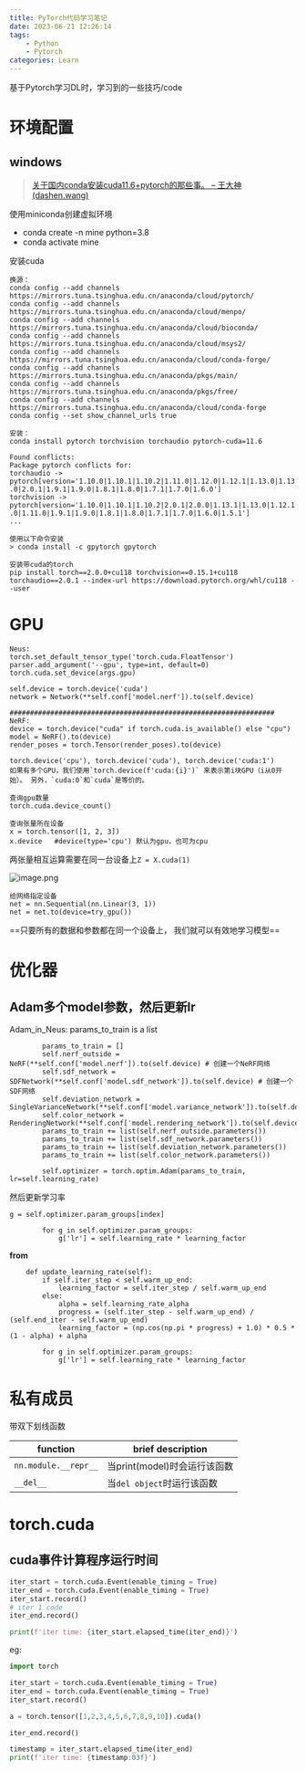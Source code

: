 ```yaml
---
title: PyTorch代码学习笔记
date: 2023-06-21 12:26:14
tags:
    - Python
    - Pytorch
categories: Learn
---
```


基于Pytorch学习DL时，学习到的一些技巧/code

<!-- more -->
# 环境配置

## windows 

>[关于国内conda安装cuda11.6+pytorch的那些事。 – 王大神 (dashen.wang)](https://dashen.wang/1283.html)

使用miniconda创建虚拟环境
- conda create -n mine python=3.8
- conda activate mine

安装cuda

```
换源：
conda config --add channels https://mirrors.tuna.tsinghua.edu.cn/anaconda/cloud/pytorch/
conda config --add channels https://mirrors.tuna.tsinghua.edu.cn/anaconda/cloud/menpo/
conda config --add channels https://mirrors.tuna.tsinghua.edu.cn/anaconda/cloud/bioconda/
conda config --add channels https://mirrors.tuna.tsinghua.edu.cn/anaconda/cloud/msys2/
conda config --add channels https://mirrors.tuna.tsinghua.edu.cn/anaconda/cloud/conda-forge/
conda config --add channels https://mirrors.tuna.tsinghua.edu.cn/anaconda/pkgs/main/
conda config --add channels https://mirrors.tuna.tsinghua.edu.cn/anaconda/pkgs/free/
conda config --add channels https://mirrors.tuna.tsinghua.edu.cn/anaconda/cloud/conda-forge
conda config --set show_channel_urls true

安装：
conda install pytorch torchvision torchaudio pytorch-cuda=11.6

Found conflicts:
Package pytorch conflicts for:  
torchaudio -> pytorch[version='1.10.0|1.10.1|1.10.2|1.11.0|1.12.0|1.12.1|1.13.0|1.13.1|2.0  
.0|2.0.1|1.9.1|1.9.0|1.8.1|1.8.0|1.7.1|1.7.0|1.6.0']  
torchvision -> pytorch[version='1.10.0|1.10.1|1.10.2|2.0.1|2.0.0|1.13.1|1.13.0|1.12.1|1.12  
.0|1.11.0|1.9.1|1.9.0|1.8.1|1.8.0|1.7.1|1.7.0|1.6.0|1.5.1']
...

使用以下命令安装
> conda install -c gpytorch gpytorch

安装带cuda的torch
pip install torch==2.0.0+cu118 torchvision==0.15.1+cu118 torchaudio==2.0.1 --index-url https://download.pytorch.org/whl/cu118 --user
```

# GPU

```
Neus: 
torch.set_default_tensor_type('torch.cuda.FloatTensor')
parser.add_argument('--gpu', type=int, default=0)
torch.cuda.set_device(args.gpu)

self.device = torch.device('cuda')
network = Network(**self.conf['model.nerf']).to(self.device)

#################################################################
NeRF:
device = torch.device("cuda" if torch.cuda.is_available() else "cpu")
model = NeRF().to(device)
render_poses = torch.Tensor(render_poses).to(device)
```

```
torch.device('cpu'), torch.device('cuda'), torch.device('cuda:1')
如果有多个GPU，我们使用`torch.device(f'cuda:{i}')` 来表示第i块GPU（i从0开始）。 另外，`cuda:0`和`cuda`是等价的。

查询gpu数量
torch.cuda.device_count()

查询张量所在设备
x = torch.tensor([1, 2, 3])
x.device   #device(type='cpu') 默认为gpu，也可为cpu
```

两张量相互运算需要在同一台设备上`Z = X.cuda(1)`

![image.png](https://raw.githubusercontent.com/yq010105/Blog_images/main/pictures/20230702204507.png)

```
给网络指定设备
net = nn.Sequential(nn.Linear(3, 1))
net = net.to(device=try_gpu())
```

==只要所有的数据和参数都在同一个设备上， 我们就可以有效地学习模型==

# 优化器

## Adam多个model参数，然后更新lr

Adam_in_Neus: params_to_train is a list

```
        params_to_train = []
        self.nerf_outside = NeRF(**self.conf['model.nerf']).to(self.device) # 创建一个NeRF网络
        self.sdf_network = SDFNetwork(**self.conf['model.sdf_network']).to(self.device) # 创建一个SDF网络
        self.deviation_network = SingleVarianceNetwork(**self.conf['model.variance_network']).to(self.device)
        self.color_network = RenderingNetwork(**self.conf['model.rendering_network']).to(self.device)
        params_to_train += list(self.nerf_outside.parameters())
        params_to_train += list(self.sdf_network.parameters())
        params_to_train += list(self.deviation_network.parameters())
        params_to_train += list(self.color_network.parameters())

        self.optimizer = torch.optim.Adam(params_to_train, lr=self.learning_rate)
```

然后更新学习率

`g = self.optimizer.param_groups[index]`

```
        for g in self.optimizer.param_groups:
            g['lr'] = self.learning_rate * learning_factor
```
**from**
```
    def update_learning_rate(self):
        if self.iter_step < self.warm_up_end:
            learning_factor = self.iter_step / self.warm_up_end
        else:
            alpha = self.learning_rate_alpha
            progress = (self.iter_step - self.warm_up_end) / (self.end_iter - self.warm_up_end)
            learning_factor = (np.cos(np.pi * progress) + 1.0) * 0.5 * (1 - alpha) + alpha

        for g in self.optimizer.param_groups:
            g['lr'] = self.learning_rate * learning_factor
```

# 私有成员
带双下划线函数

| function   | brief description |
| ---------- | ----------------- |
| `nn.module.__repr__`  |        当print(model)时会运行该函数           |
| `__del__`           |         当`del object`时运行该函数           |


# torch.cuda

## cuda事件计算程序运行时间

```python
iter_start = torch.cuda.Event(enable_timing = True)
iter_end = torch.cuda.Event(enable_timing = True)
iter_start.record()
# iter 1 code
iter_end.record()

print(f'iter time: {iter_start.elapsed_time(iter_end)}')
```

eg:
```python
import torch

iter_start = torch.cuda.Event(enable_timing = True)
iter_end = torch.cuda.Event(enable_timing = True)
iter_start.record()

a = torch.tensor([1,2,3,4,5,6,7,8,9,10]).cuda()

iter_end.record()

timestamp = iter_start.elapsed_time(iter_end)
print(f'iter time: {timestamp:03f}')
```